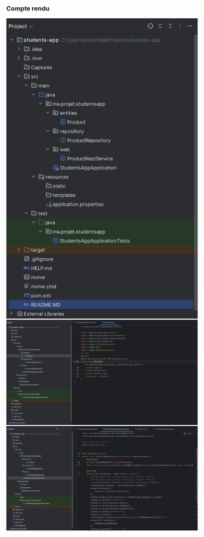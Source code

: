 <h3>Compte rendu</h3>
<img src="Captures/Capture student.PNG">
<img src="Captures/Capture1 student.PNG">
<img src="Captures/Capture3 student.PNG">